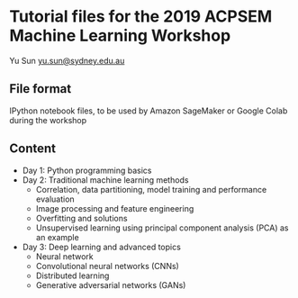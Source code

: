 # Tutorial files for the 2019 ACPSEM Machine Learning Workshop

Yu Sun
yu.sun@sydney.edu.au

## File format
IPython notebook files, to be used by Amazon SageMaker or Google Colab during the workshop

## Content
* Day 1: Python programming basics
* Day 2: Traditional machine learning methods
    * Correlation, data partitioning, model training and performance evaluation
    * Image processing and feature engineering
    * Overfitting and solutions
    * Unsupervised learning using principal component analysis (PCA) as an example
* Day 3: Deep learning and advanced topics
    * Neural network
    * Convolutional neural networks (CNNs)
    * Distributed learning
    * Generative adversarial networks (GANs)

